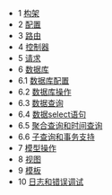 * 1 [构架](https://github.com/zhongyinghe/thinkphp_study/blob/master/structure.md)
* 2 [配置](https://github.com/zhongyinghe/thinkphp_study/blob/master/conf.md)
* 3 [路由](https://github.com/zhongyinghe/thinkphp_study/blob/master/route.md)
* 4 [控制器](https://github.com/zhongyinghe/thinkphp_study/blob/master/controller.md)
* 5 [请求](https://github.com/zhongyinghe/thinkphp_study/blob/master/request.md)
* 6 [数据库](#)
* 6.1 [数据库配置](https://github.com/zhongyinghe/thinkphp_study/blob/master/database_conf.md)
* 6.2 [数据库操作](https://github.com/zhongyinghe/thinkphp_study/blob/master/database_operate.md)
* 6.3 [数据查询](https://github.com/zhongyinghe/thinkphp_study/blob/master/database_where.md)
* 6.4 [数据select语句](https://github.com/zhongyinghe/thinkphp_study/blob/master/database_select.md)
* 6.5 [聚合查询和时间查询](https://github.com/zhongyinghe/thinkphp_study/blob/master/database_sum_time.md)
* 6.6 [子查询和事务支持](https://github.com/zhongyinghe/thinkphp_study/blob/master/database_last.md)
* 7 [模型操作](https://github.com/zhongyinghe/thinkphp_study/blob/master/mode_crud.md)
* 8 [视图](https://github.com/zhongyinghe/thinkphp_study/blob/master/view.md)
* 9 [模板](https://github.com/zhongyinghe/thinkphp_study/blob/master/template.md)
* 10 [日志和错误调试](https://github.com/zhongyinghe/thinkphp_study/blob/master/debug.md)
